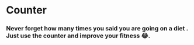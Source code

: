 # Counter
<h3>Never forget how many times you said you are going on a diet . Just use the counter and improve your fitness 😂.</h3>
